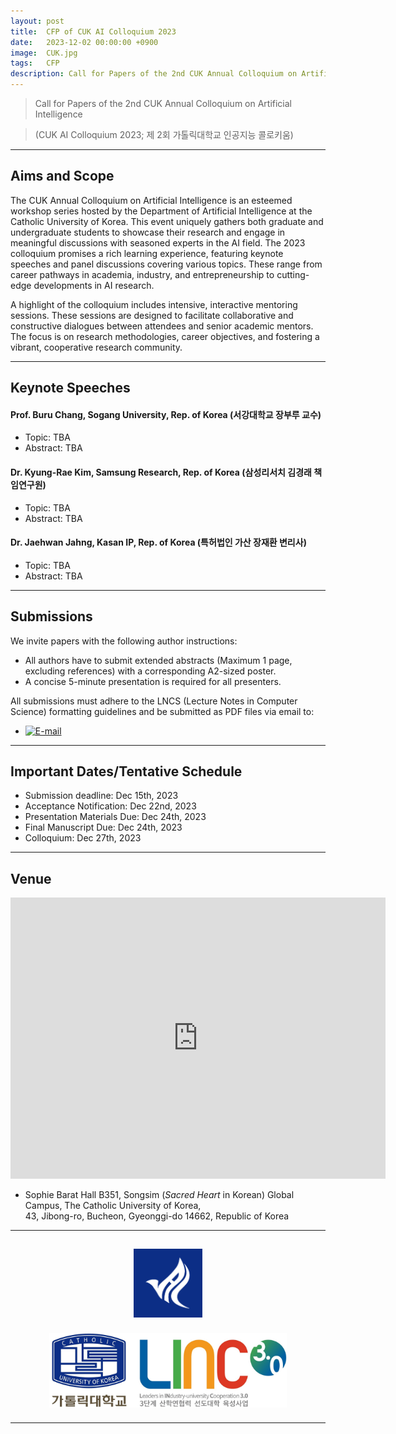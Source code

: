 ```yaml
---
layout: post
title:  CFP of CUK AI Colloquium 2023
date:   2023-12-02 00:00:00 +0900
image:  CUK.jpg
tags:   CFP
description: Call for Papers of the 2nd CUK Annual Colloquium on Artificial Intelligence - A workshop series that brings together graduate and undergraduate students from the Department of Artificial Intelligence at the Catholic University of Korea to present and discuss their research with experienced scholars in the field.
---
```


> Call for Papers of the 2nd CUK Annual Colloquium on Artificial Intelligence

> (CUK AI Colloquium 2023; 제 2회 가톨릭대학교 인공지능 콜로키움)

***

Aims and Scope
------------

The CUK Annual Colloquium on Artificial Intelligence is an esteemed workshop series hosted by the Department of Artificial Intelligence at the Catholic University of Korea. This event uniquely gathers both graduate and undergraduate students to showcase their research and engage in meaningful discussions with seasoned experts in the AI field. The 2023 colloquium promises a rich learning experience, featuring keynote speeches and panel discussions covering various topics. These range from career pathways in academia, industry, and entrepreneurship to cutting-edge developments in AI research.

A highlight of the colloquium includes intensive, interactive mentoring sessions. These sessions are designed to facilitate collaborative and constructive dialogues between attendees and senior academic mentors. The focus is on research methodologies, career objectives, and fostering a vibrant, cooperative research community.

***

Keynote Speeches
------------

#### Prof. Buru Chang, Sogang University, Rep. of Korea (서강대학교 장부루 교수)
* Topic: TBA
* Abstract: TBA

#### Dr. Kyung-Rae Kim, Samsung Research, Rep. of Korea (삼성리서치 김경래 책임연구원)
* Topic: TBA
* Abstract: TBA

#### Dr. Jaehwan Jahng, Kasan IP, Rep. of Korea (특허법인 가산 장재환 변리사)
* Topic: TBA
* Abstract: TBA

***

Submissions
------------

We invite papers with the following author instructions: 
*	All authors have to submit extended abstracts (Maximum 1 page, excluding references) with a corresponding A2-sized poster.
*	A concise 5-minute presentation is required for all presenters.

All submissions must adhere to the LNCS (Lecture Notes in Computer Science) formatting guidelines and be submitted as PDF files via email to:   
*	[![E-mail](https://img.shields.io/badge/Organizer-ojlee@catholic.ac.kr-0C2E86?style=flat-square&logo=Gmail&logoColor=FFFFFF)](mailto:ojlee@catholic.ac.kr)

***

Important Dates/Tentative Schedule
------------

*	Submission deadline: Dec 15th, 2023 
*	Acceptance Notification: Dec 22nd, 2023
*	Presentation Materials Due: Dec 24th, 2023
*	Final Manuscript Due: Dec 24th, 2023
*	Colloquium: Dec 27th, 2023

***

Venue
------------

<div class="gmap">
  <p align="center"><iframe src="https://www.google.com/maps/embed?pb=!1m18!1m12!1m3!1d791.4723252778355!2d126.80200158589973!3d37.48693857838225!2m3!1f0!2f0!3f0!3m2!1i1024!2i768!4f13.1!3m3!1m2!1s0x357b62c22341bd79%3A0x13730f14a1fc72e!2z6rCA7Yao66at64yA7ZWZ6rWQIOyEseyLrOq1kOyglQ!5e0!3m2!1sko!2skr!4v1651584191104!5m2!1sko!2skr" width="600" height="450" style="border:0;" allowfullscreen="" loading="lazy" referrerpolicy="no-referrer-when-downgrade"></iframe></p>
</div>

* Sophie Barat Hall B351, Songsim (*Sacred Heart* in Korean) Global Campus, The Catholic University of Korea, <br>43, Jibong-ro, Bucheon, Gyeonggi-do 14662, Republic of Korea

***

<p align="center"><a href="https://cukai.catholic.ac.kr/cukai/index.html"><img align="center" src="/images/AI_Logo.png" style="width : 110px; margin : 15px"></a><a href="https://linc.catholic.ac.kr/lincplus/index.html"><img align="center" src="/images/CUKLINK_Logo.jpg" style="width : 380px; margin : 10px; max-width: 90%"></a></p>

***




